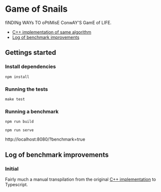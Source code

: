 # Game of Snails

fiNDINg WAYs TO oPtiMisE ConwAY'S GamE of LIFE.

- [C++ implementation of same algorithm](https://github.com/Jumbub/game-of-speed)
- [Log of benchmark improvements](#log-of-benchmark-improvements)

## Gettings started

### Install dependencies

`npm install`

### Running the tests

`make test`

### Running a benchmark

`npm run build`

`npm run serve`

http://localhost:8080/?benchmark=true

## Log of benchmark improvements

### Initial

Fairly much a manual transpilation from the original [C++ implementation](https://github.com/Jumbub/game-of-speed) to Typescript.
